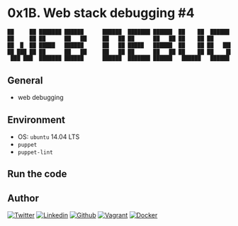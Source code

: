# 0x1B. Web stack debugging #4

```bash
██     ██ ███████ ██████      ██████  ███████ ██████  ██    ██  ██████   ██████  ██ ███    ██  ██████ 
██     ██ ██      ██   ██     ██   ██ ██      ██   ██ ██    ██ ██       ██       ██ ████   ██ ██      
██  █  ██ █████   ██████      ██   ██ █████   ██████  ██    ██ ██   ███ ██   ███ ██ ██ ██  ██ ██   ███ 
██ ███ ██ ██      ██   ██     ██   ██ ██      ██   ██ ██    ██ ██    ██ ██    ██ ██ ██  ██ ██ ██    ██ 
 ███ ███  ███████ ██████      ██████  ███████ ██████   ██████   ██████   ██████  ██ ██   ████  ██████  
```

## General

* web debugging

## Environment

* OS: ``ubuntu`` 14.04 LTS
* ``puppet``
* ``puppet-lint``

## Run the code



## Author
<!-- twitter -->
[![Twitter](https://img.shields.io/twitter/follow/ralex_uy?style=social)](https://twitter.com/ralex_uy) <!-- linkedin --> [![Linkedin](https://img.shields.io/badge/LinkedIn-+22K-blue?style=social&logo=linkedin)](https://www.linkedin.com/in/ronald-rivero/) <!-- github --> [![Github](https://img.shields.io/github/followers/ralexrivero?style=social)](https://github.com/ralexrivero/) <!-- vagrant --> [![Vagrant](https://img.shields.io/static/v1?label=&message=Vagrant%20Profile&color=1868F2&logo=vagrant&labelColor=2F333A)](https://app.vagrantup.com/ralexrivero) <!-- docker --> [![Docker](https://img.shields.io/static/v1?label=&message=Docker%20Profile&color=2496ED&logo=Docker&labelColor=2F333A)](https://hub.docker.com/u/ralexrivero)
